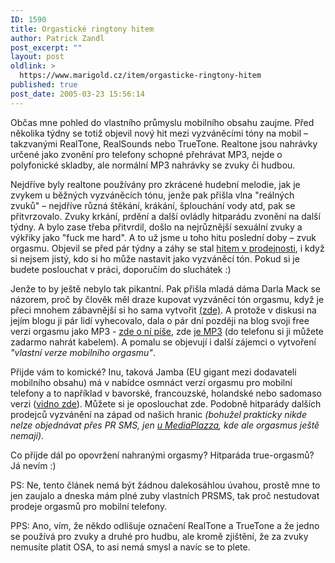 ```yaml
---
ID: 1590
title: Orgastické ringtony hitem
author: Patrick Zandl
post_excerpt: ""
layout: post
oldlink: >
  https://www.marigold.cz/item/orgasticke-ringtony-hitem
published: true
post_date: 2005-03-23 15:56:14
---
```

<p>Občas mne pohled do vlastního průmyslu mobilního obsahu zaujme. Před několika týdny se totiž objevil nový hit mezi vyzváněcími tóny na mobil – takzvanými RealTone, RealSounds nebo TrueTone. Realtone jsou nahrávky určené jako zvonění pro telefony schopné přehrávat MP3, nejde o polyfonické skladby, ale normální MP3 nahrávky se zvuky či hudbou. </p>

<p>Nejdříve byly realtone používány pro zkrácené hudební melodie, jak je zvykem u běžných vyzváněcích tónu, jenže pak přišla vlna "reálných zvuků" – nejdříve různá štěkání, krákání, šplouchání vody atd, pak se přitvrzovalo. Zvuky krkání, prdění a další ovládly hitparádu zvonění na další týdny. A bylo zase třeba přitvrdil, došlo na nejrůznější sexuální zvuky a výkřiky jako "fuck me hard". A to už jsme u toho hitu poslední doby – zvuk orgasmu. Objevil se před pár týdny a záhy se stal <a href="http://www.crazynokia.com/truetones/populair.php">hitem v prodejnosti</a>, i když si nejsem jistý, kdo si ho může nastavit jako vyzváněcí tón. Pokud si je budete poslouchat v práci, doporučím do sluchátek :)</p>

<p>Jenže to by ještě nebylo tak pikantní. Pak přišla mladá dáma Darla Mack se názorem, proč by člověk měl draze kupovat vyzváněcí tón orgasmu, když je přeci mnohem zábavnější si ho sama vytvořit <a href="http://darlamack.blogs.com/darlamack/2005/02/orgasm_ringtone.html">(zde)</a>. A protože v diskusi na jejím blogu ji pár lidí vyhecovalo, dala o pár dní později na blog svoji free verzi orgasmu jako MP3 - <a href="http://darlamack.blogs.com/darlamack/2005/03/the_awaited_dar.html">zde o ní píše</a>, zde <a href="http://darlamack.blogs.com/darlagasm.mp3">je MP3</a> (do telefonu si ji můžete zadarmo nahrát kabelem). A pomalu se objevují i další zájemci o vytvoření <i>"vlastní verze mobilního orgasmu"</i>.</p>

<p>Přijde vám to komické? Inu, taková Jamba (EU gigant mezi dodavateli mobilního obsahu) má v nabídce osmnáct verzí orgasmu pro mobilní telefony a to například v bavorské, francouzské, holandské nebo sadomaso verzi (<a href="http://www.jamba.de/dew/search/searchContentDetails.do?jhs=566&amp;XY=QkF9sul95n|2349496913588323389/168428306/6/7001/7001/7002/7002/7001/-1&amp;componentTypes=25&amp;keywords=orgasmus&amp;title=&amp;interpret=&amp;exactSearch=false&amp;group=&amp;display=standard&amp;usage=unknown&amp;oc=1&amp;keywords=orgasmus&amp;title=&amp;interpret=&amp;exactSearch=false&amp;group=&amp;display=standard&amp;usage=unknown&amp;oc=1">vidno zde</a>). Můžete si je oposlouchat zde. Podobně hitparády dalších prodejců vyzvánění na západ od našich hranic <i>(bohužel prakticky nikde nelze objednávat přes PR SMS, jen <a href="http://marigold.loga-zvoneni.com/">u MediaPlazza</a>, kde ale orgasmus ještě nemají)</i>. </p>

<p>Co příjde dál po opovržení nahranými orgasmy? Hitparáda true-orgasmů? Já nevím :)</p>

<p>PS: Ne, tento článek nemá být žádnou dalekosáhlou úvahou, prostě mne to jen zaujalo a dneska mám plné zuby vlastních PRSMS, tak proč nestudovat prodeje orgasmů pro mobilní telefony. </p>

<p>PPS: Ano, vím, že někdo odlišuje označení RealTone a TrueTone a že jedno se používá pro zvuky a druhé pro hudbu, ale kromě zjištění, že za zvuky nemusíte platit OSA, to asi nemá smysl a navíc se to plete.
</p>
